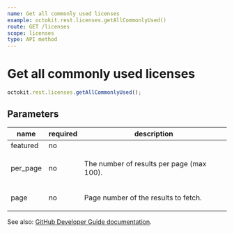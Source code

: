 ```yaml
---
name: Get all commonly used licenses
example: octokit.rest.licenses.getAllCommonlyUsed()
route: GET /licenses
scope: licenses
type: API method
---
```


# Get all commonly used licenses

```js
octokit.rest.licenses.getAllCommonlyUsed();
```

## Parameters

<table>
  <thead>
    <tr>
      <th>name</th>
      <th>required</th>
      <th>description</th>
    </tr>
  </thead>
  <tbody>
    <tr><td>featured</td><td>no</td><td>

</td></tr>
<tr><td>per_page</td><td>no</td><td>

The number of results per page (max 100).

</td></tr>
<tr><td>page</td><td>no</td><td>

Page number of the results to fetch.

</td></tr>
  </tbody>
</table>

See also: [GitHub Developer Guide documentation](https://docs.github.com/rest/reference/licenses#get-all-commonly-used-licenses).
